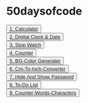 # 50daysofcode

  
  <Button><a href="https://narayanan-naveen.github.io/Calculator/"  >1. Calculator</a></Button> <br>
  <Button><a href="https://narayanan-naveen.github.io/Clock-Date/" >2. Digital Clock & Date</a></Button><br>
  <Button><a href="https://narayanan-naveen.github.io/stopwatch/" >3. Stop Watch</a></Button><br>
  <Button><a href="https://narayanan-naveen.github.io/Counter/" >4. Counter</a></Button><br>
  <Button><a href="https://narayanan-naveen.github.io/BG-Color-Generater/" >5. BG-Color Generater</a></Button><br>
  <Button><a href="https://narayanan-naveen.github.io/Cm-To-Inch-Converter/" >6. Cm-To-Inch-Converter</a></Button><br>
  <Button><a href="https://narayanan-naveen.github.io/Hide-And-Show-Password/" >7. Hide And Show Password</a></Button><br>
  <Button><a href="https://narayanan-naveen.github.io/To-Do-List/" >8. To-Do List</a></Button><br>
  <Button><a href="https://narayanan-naveen.github.io/Counter-Words-Characters/" >9. Counter-Words-Characters</a></Button><br>

